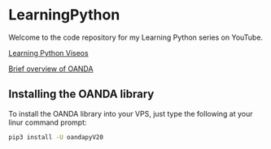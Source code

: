 # LearningPython

Welcome to the code repository for my Learning Python series on YouTube.

[Learning Python Viseos](https://youtube.com/playlist?list=PLG2u5NlMjgy-WUbeyjGy_ZVOza4MK_AwT)

[Brief overview of OANDA](https://youtu.be/cwDn4lr-VmA)

## Installing the OANDA library

To install the OANDA library into your VPS, just type the following at
your linur command prompt:

```bash
pip3 install -U oandapyV20
```
